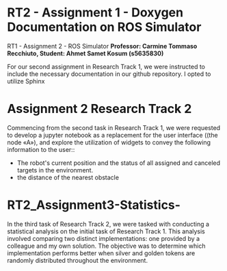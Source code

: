 # RT2 - Assignment 1 - Doxygen Documentation on ROS Simulator 
RT1 - Assignment 2 - ROS Simulator
**Professor: Carmine Tommaso Recchiuto, Student: Ahmet Samet Kosum (s5635830)**

For our second assignment in Research Track 1, we were instructed to include the necessary documentation in our github repository. I opted to utilize Sphinx

# Assignment 2 Research Track 2 
Commencing from the second task in Research Track 1, we were requested to develop a jupyter notebook as a replacement for the user interface ((the node «A»), and explore the utilization of widgets to convey the following information to the user::
- The robot's current position and the status of all assigned and canceled targets in the environment.
- the distance of the nearest obstacle

# RT2_Assignment3-Statistics-
In the third task of Research Track 2, we were tasked with conducting a statistical analysis on the initial task of Research Track 1. This analysis involved comparing two distinct implementations: one provided by a colleague and my own solution. The objective was to determine which implementation performs better when silver and golden tokens are randomly distributed throughout the environment.
